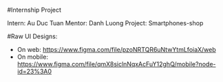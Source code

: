#Internship Project

Intern: Au Duc Tuan
Mentor: Danh Luong
Project: Smartphones-shop


#Raw UI Designs:
- On web: https://www.figma.com/file/pzoNRTQR6uNtwYtmLfoiaX/web
- On mobile: https://www.figma.com/file/qmX8siclnNqxAcFuY12ghQ/mobile?node-id=23%3A0


